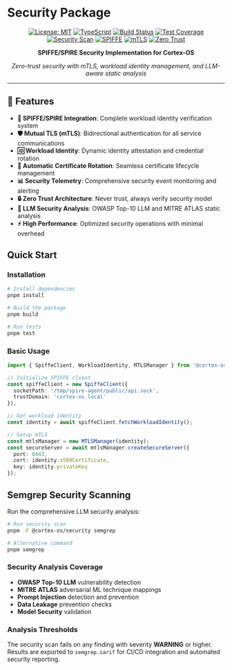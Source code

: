 # Security Package

<div align="center">

[![License: MIT](https://img.shields.io/badge/License-MIT-yellow.svg)](https://opensource.org/licenses/MIT)
[![TypeScript](https://img.shields.io/badge/TypeScript-5.3+-blue)](https://www.typescriptlang.org/)
[![Build Status](https://img.shields.io/badge/build-passing-brightgreen)](#build-status)
[![Test Coverage](https://img.shields.io/badge/coverage-95%25+-brightgreen)](#testing)
[![Security Scan](https://img.shields.io/badge/security-OWASP%20compliant-green)](#security)
[![SPIFFE](https://img.shields.io/badge/SPIFFE-enabled-orange)](https://spiffe.io/)
[![mTLS](https://img.shields.io/badge/mTLS-supported-purple)](https://en.wikipedia.org/wiki/Mutual_authentication)
[![Zero Trust](https://img.shields.io/badge/Zero%20Trust-architecture-red)](https://www.nist.gov/publications/zero-trust-architecture)

**SPIFFE/SPIRE Security Implementation for Cortex-OS**

*Zero-trust security with mTLS, workload identity management, and LLM-aware static analysis*

</div>

---

## 🎯 Features

- **🔐 SPIFFE/SPIRE Integration**: Complete workload identity verification system
- **🛡️ Mutual TLS (mTLS)**: Bidirectional authentication for all service communications
- **🆔 Workload Identity**: Dynamic identity attestation and credential rotation
- **🔄 Automatic Certificate Rotation**: Seamless certificate lifecycle management
- **📊 Security Telemetry**: Comprehensive security event monitoring and alerting
- **🔒 Zero Trust Architecture**: Never trust, always verify security model
- **🤖 LLM Security Analysis**: OWASP Top-10 LLM and MITRE ATLAS static analysis
- **⚡ High Performance**: Optimized security operations with minimal overhead

## Quick Start

### Installation

```bash
# Install dependencies
pnpm install

# Build the package
pnpm build

# Run tests
pnpm test
```

### Basic Usage

```typescript
import { SpiffeClient, WorkloadIdentity, MTLSManager } from '@cortex-os/security';

// Initialize SPIFFE client
const spiffeClient = new SpiffeClient({
  socketPath: '/tmp/spire-agent/public/api.sock',
  trustDomain: 'cortex-os.local'
});

// Get workload identity
const identity = await spiffeClient.fetchWorkloadIdentity();

// Setup mTLS
const mtlsManager = new MTLSManager(identity);
const secureServer = await mtlsManager.createSecureServer({
  port: 8443,
  cert: identity.x509Certificate,
  key: identity.privateKey
});
```

## Semgrep Security Scanning

Run the comprehensive LLM security analysis:

```bash
# Run security scan
pnpm -F @cortex-os/security semgrep

# Alternative command
pnpm semgrep
```

### Security Analysis Coverage

- **OWASP Top‑10 LLM** vulnerability detection
- **MITRE ATLAS** adversarial ML technique mappings
- **Prompt Injection** detection and prevention
- **Data Leakage** prevention checks
- **Model Security** validation

### Analysis Thresholds

The security scan fails on any finding with severity **WARNING** or higher. Results are exported to `semgrep.sarif` for CI/CD integration and automated security reporting.
